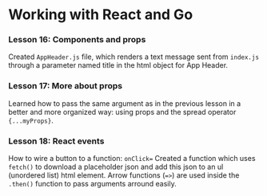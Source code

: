 # Working with React and Go

### Lesson 16: Components and props

Created `AppHeader.js` file, which renders a text message sent from `index.js` through a parameter named title in the html object for App Header.

### Lesson 17: More about props

Learned how to pass the same argument as in the previous lesson in a better and more organized way: using props and the spread operator `{...myProps}`.

### Lesson 18: React events

How to wire a button to a function: `onClick=`
Created a function which uses `fetch()` to download a placeholder json and add this json to an ul (unordered list) html element.
Arrow functions (`=>`) are used inside the `.then()` function to pass arguments arround easily.

